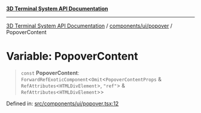 [**3D Terminal System API Documentation**](../../../../README.md)

***

[3D Terminal System API Documentation](../../../../README.md) / [components/ui/popover](../README.md) / PopoverContent

# Variable: PopoverContent

> `const` **PopoverContent**: `ForwardRefExoticComponent`\<`Omit`\<`PopoverContentProps` & `RefAttributes`\<`HTMLDivElement`\>, `"ref"`\> & `RefAttributes`\<`HTMLDivElement`\>\>

Defined in: [src/components/ui/popover.tsx:12](https://github.com/Dicommunitas/ThreeJS_Terminal_3D/blob/8075b8a92723c99d6c5409bf1c44d7734e99d256/src/components/ui/popover.tsx#L12)
